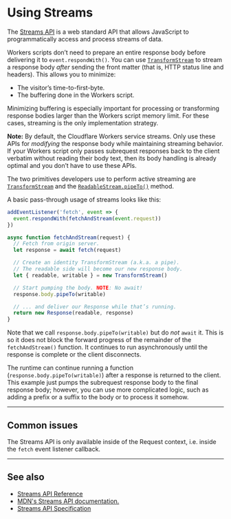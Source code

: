# Using Streams

The [Streams API](https://developer.mozilla.org/en-US/docs/Web/API/Streams_API) is a web standard API that allows JavaScript to programmatically access and process streams of data.

Workers scripts don’t need to prepare an entire response body before delivering it to `event.respondWith()`. You can use [`TransformStream`](/runtime-apis/streams/transformstream) to stream a response body _after_ sending the front matter (that is, HTTP status line and headers). This allows you to minimize:

- The visitor’s time-to-first-byte.
- The buffering done in the Workers script.

Minimizing buffering is especially important for processing or transforming response bodies larger than the Workers script memory limit. For these cases, streaming is the only implementation strategy.

<Aside>

__Note:__ By default, the Cloudflare Workers service streams. Only use these APIs for _modifying_ the response body while maintaining streaming behavior. If your Workers script only passes subrequest responses back to the client verbatim without reading their body text, then its body handling is already optimal and you don’t have to use these APIs.

</Aside>

The two primitives developers use to perform active streaming are [`TransformStream`](/runtime-apis/streams/transformstream) and the [`ReadableStream.pipeTo()`](/runtime-apis/streams/readablestream#methods) method.

A basic pass-through usage of streams looks like this:

```js
addEventListener('fetch', event => {
  event.respondWith(fetchAndStream(event.request))
})

async function fetchAndStream(request) {
  // Fetch from origin server.
  let response = await fetch(request)

  // Create an identity TransformStream (a.k.a. a pipe).
  // The readable side will become our new response body.
  let { readable, writable } = new TransformStream()

  // Start pumping the body. NOTE: No await!
  response.body.pipeTo(writable)

  // ... and deliver our Response while that’s running.
  return new Response(readable, response)
}
```

Note that we call `response.body.pipeTo(writable)` but do _not_ `await` it. This is so it does not block the forward progress of the remainder of the `fetchAndStream()` function. It continues to run asynchronously until the response is complete or the client disconnects.

The runtime can continue running a function (`response.body.pipeTo(writable)`) after a response is returned to the client. This example just pumps the subrequest response body to the final response body; however, you can use more complicated logic, such as adding a prefix or a suffix to the body or to process it somehow.

--------------------------------

## Common issues

<Aside type="warning" header="Warning">

<!-- TODO: link to documentation about the Request context. -->
The Streams API is only available inside of the Request context, i.e. inside the `fetch` event listener callback.

</Aside>

--------------------------------

## See also

- [Streams API Reference](/runtime-apis/streams)
- [MDN's Streams API documentation.](https://developer.mozilla.org/en-US/docs/Web/API/Streams_API)
- [Streams API Specification](https://streams.spec.whatwg.org/)
